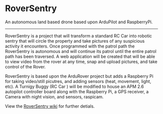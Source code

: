 # RoverSentry
An autonomous land based drone based upon ArduPilot and RaspberryPi.

----

RoverSentry is a project that will transform a standard RC Car into robotic sentry that will circle the property and take pictures of any suspicious activity it encounters. 
Once programmed with the patrol path the RoverSentry is autonomous and will continue its patrol until the entire patrol path has been traversed. 
A web application will be created that will be able to view video from the rover at any time, snap and upload pictures, and take control of the Rover.

RoverSentry is based upon the ArduRover project but adds a Raspberry Pi for taking video/still picutres, and adding sensors (heat, movement, light, etc). 
A Turnigy Buggy (RC Car ) will be modified to house an APM 2.6 autopilot controller board along with the Raspberry Pi, a GPS receiver, a Camera with night vision, and sensors, raspicam. 

View the [RoverSentry wiki](https://github.com/LPRDev/RoverSentry/wiki) for further detials.

